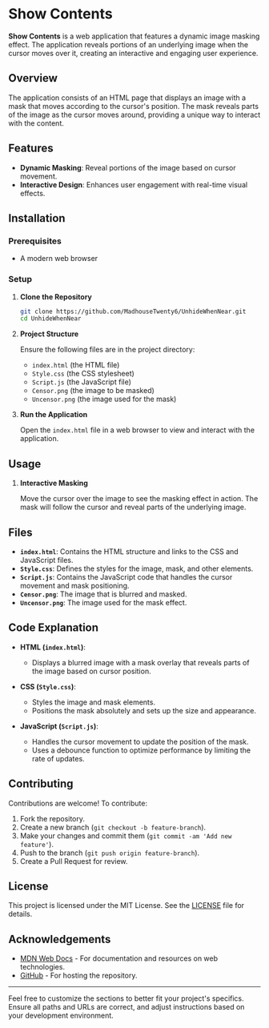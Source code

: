 # Show Contents

**Show Contents** is a web application that features a dynamic image masking effect. The application reveals portions of an underlying image when the cursor moves over it, creating an interactive and engaging user experience.

## Overview

The application consists of an HTML page that displays an image with a mask that moves according to the cursor's position. The mask reveals parts of the image as the cursor moves around, providing a unique way to interact with the content.

## Features

- **Dynamic Masking**: Reveal portions of the image based on cursor movement.
- **Interactive Design**: Enhances user engagement with real-time visual effects.

## Installation

### Prerequisites

- A modern web browser

### Setup

1. **Clone the Repository**

    ```bash
    git clone https://github.com/MadhouseTwenty6/UnhideWhenNear.git
    cd UnhideWhenNear
    ```

2. **Project Structure**

    Ensure the following files are in the project directory:
    - `index.html` (the HTML file)
    - `Style.css` (the CSS stylesheet)
    - `Script.js` (the JavaScript file)
    - `Censor.png` (the image to be masked)
    - `Uncensor.png` (the image used for the mask)

3. **Run the Application**

    Open the `index.html` file in a web browser to view and interact with the application.

## Usage

1. **Interactive Masking**

    Move the cursor over the image to see the masking effect in action. The mask will follow the cursor and reveal parts of the underlying image.

## Files

- **`index.html`**: Contains the HTML structure and links to the CSS and JavaScript files.
- **`Style.css`**: Defines the styles for the image, mask, and other elements.
- **`Script.js`**: Contains the JavaScript code that handles the cursor movement and mask positioning.
- **`Censor.png`**: The image that is blurred and masked.
- **`Uncensor.png`**: The image used for the mask effect.

## Code Explanation

- **HTML (`index.html`)**:
  - Displays a blurred image with a mask overlay that reveals parts of the image based on cursor position.

- **CSS (`Style.css`)**:
  - Styles the image and mask elements.
  - Positions the mask absolutely and sets up the size and appearance.

- **JavaScript (`Script.js`)**:
  - Handles the cursor movement to update the position of the mask.
  - Uses a debounce function to optimize performance by limiting the rate of updates.

## Contributing

Contributions are welcome! To contribute:

1. Fork the repository.
2. Create a new branch (`git checkout -b feature-branch`).
3. Make your changes and commit them (`git commit -am 'Add new feature'`).
4. Push to the branch (`git push origin feature-branch`).
5. Create a Pull Request for review.

## License

This project is licensed under the MIT License. See the [LICENSE](LICENSE) file for details.

## Acknowledgements

- [MDN Web Docs](https://developer.mozilla.org/) - For documentation and resources on web technologies.
- [GitHub](https://github.com/) - For hosting the repository.

---

Feel free to customize the sections to better fit your project's specifics. Ensure all paths and URLs are correct, and adjust instructions based on your development environment.
